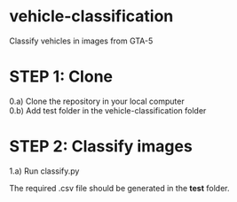 # vehicle-classification
Classify vehicles in images from GTA-5
# STEP 1: Clone
0.a) Clone the repository in your local computer<br />
0.b) Add test folder in the vehicle-classification folder<br />
# STEP 2: Classify images
1.a) Run classify.py 

The required .csv file should be generated in the <b>test</b> folder.<br />

